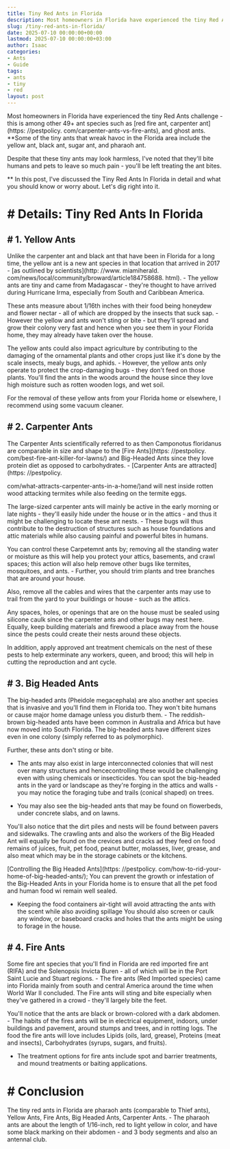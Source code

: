 ```yaml
---
title: Tiny Red Ants in Florida
description: Most homeowners in Florida have experienced the tiny Red Ants challenge - this is among other 49 ant species such as red fire ant, carpenter ant , and ghost...
slug: /tiny-red-ants-in-florida/
date: 2025-07-10 00:00:00+00:00
lastmod: 2025-07-10 00:00:00+03:00
author: Isaac
categories:
- Ants
- Guide
tags:
- ants
- tiny
- red
layout: post
---
```


Most homeowners in Florida have experienced the tiny Red Ants challenge - this is among other 49+ ant species such as [red fire ant, carpenter ant](https: //pestpolicy. com/carpenter-ants-vs-fire-ants), and ghost ants. **Some of the tiny ants that wreak havoc in the Florida area include the yellow ant, black ant, sugar ant, and pharaoh ant.

Despite that these tiny ants may look harmless, I've noted that they'll bite humans and pets to leave so much pain - you'll be left treating the ant bites.

** In this post, I've discussed the Tiny Red Ants In Florida in detail and what you should know or worry about. Let's dig right into it.

# # Details: Tiny Red Ants In Florida

## # 1. Yellow Ants

Unlike the carpenter ant and black ant that have been in Florida for a long time, the yellow ant is a new ant species in that location that arrived in 2017 - [as outlined by scientists](http: //www. miamiherald. com/news/local/community/broward/article184758688. html). - The yellow ants are tiny and came from Madagascar - they're thought to have arrived during Hurricane Irma, especially from South and Caribbean America.

These ants measure about 1/16th inches with their food being honeydew and flower nectar - all of which are dropped by the insects that suck sap. - However the yellow and ants won't sting or bite - but they'll spread and grow their colony very fast and hence when you see them in your Florida home, they may already have taken over the house.

The yellow ants could also impact agriculture by contributing to the damaging of the ornamental plants and other crops just like it's done by the scale insects, mealy bugs, and aphids. - However, the yellow ants only operate to protect the crop-damaging bugs - they don't feed on those plants. You'll find the ants in the woods around the house since they love high moisture such as rotten wooden logs, and wet soil.

For the removal of these yellow ants from your Florida home or elsewhere, I recommend using some vacuum cleaner.

## # 2. Carpenter Ants

The Carpenter Ants scientifically referred to as then Camponotus floridanus are comparable in size and shape to the [Fire Ants](https: //pestpolicy. com/best-fire-ant-killer-for-lawns/) and Big-Headed Ants since they love protein diet as opposed to carbohydrates. - [Carpenter Ants are attracted](https: //pestpolicy.

com/what-attracts-carpenter-ants-in-a-home/)and will nest inside rotten wood attacking termites while also feeding on the termite eggs.

The large-sized carpenter ants will mainly be active in the early morning or late nights - they'll easily hide under the house or in the attics - and thus it might be challenging to locate these ant nests. - These bugs will thus contribute to the destruction of structures such as house foundations and attic materials while also causing painful and powerful bites in humans.

You can control these Carpetemnt ants by; removing all the standing water or moisture as this will help you protect your attics, basements, and crawl spaces; this action will also help remove other bugs like termites, mosquitoes, and ants. - Further, you should trim plants and tree branches that are around your house.

Also, remove all the cables and wires that the carpenter ants may use to trail from the yard to your buildings or house - such as the attics.

Any spaces, holes, or openings that are on the house must be sealed using silicone caulk since the carpenter ants and other bugs may nest here. Equally, keep building materials and firewood a place away from the house since the pests could create their nests around these objects.

In addition, apply approved ant treatment chemicals on the nest of these pests to help exterminate any workers, queen, and brood; this will help in cutting the reproduction and ant cycle.

## # 3. Big Headed Ants

The big-headed ants (Pheidole megacephala) are also another ant species that is invasive and you'll find them in Florida too. They won't bite humans or cause major home damage unless you disturb them. - The reddish-brown big-headed ants have been common in Australia and Africa but have now moved into South Florida. The big-headed ants have different sizes even in one colony (simply referred to as polymorphic).

Further, these ants don't sting or bite.

- The ants may also exist in large interconnected colonies that will nest over many structures and hencecontrolling these would be challenging even with using chemicals or insecticides. You can spot the big-headed ants in the yard or landscape as they're forging in the attics and walls - you may notice the foraging tube and trails (conical shaped) on trees.

- You may also see the big-headed ants that may be found on flowerbeds, under concrete slabs, and on lawns.

You'll also notice that the dirt piles and nests will be found between pavers and sidewalks. The crawling ants and also the workers of the Big Headed Ant will equally be found on the crevices and cracks ad they feed on food remains of juices, fruit, pet food, peanut butter, molasses, liver, grease, and also meat which may be in the storage cabinets or the kitchens.

[Controlling the Big Headed Ants](https: //pestpolicy. com/how-to-rid-your-home-of-big-headed-ants/); You can prevent the growth or infestation of the Big-Headed Ants in your Florida home is to ensure that all the pet food and human food wi remain well sealed.

- Keeping the food containers air-tight will avoid attracting the ants with the scent while also avoiding spillage You should also screen or caulk any window, or baseboard cracks and holes that the ants might be using to forage in the house.

## # 4. Fire Ants

Some fire ant species that you'll find in Florida are red imported fire ant (RIFA) and the Solenopsis Invicta Buren - all of which will be in the Port Saint Lucie and Stuart regions. - The fire ants (Red Imported species) came into Florida mainly from south and central America around the time when World War II concluded. The Fire ants will sting and bite especially when they've gathered in a crowd - they'll largely bite the feet.

You'll notice that the ants are black or brown-colored with a dark abdomen. - The habits of the fires ants will be in electrical equipment, indoors, under buildings and pavement, around stumps and trees, and in rotting logs. The food the fire ants will love includes Lipids (oils, lard, grease), Proteins (meat and insects), Carbohydrates (syrups, sugars, and fruits).

- The treatment options for fire ants include spot and barrier treatments, and mound treatments or baiting applications.

# # Conclusion

The tiny red ants in Florida are pharaoh ants (comparable to Thief ants), Yellow Ants, Fire Ants, Big Headed Ants, Carpenter Ants. - The pharaoh ants are about the length of 1/16-inch, red to light yellow in color, and have some black marking on their abdomen - and 3 body segments and also an antennal club.
